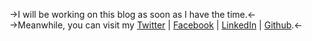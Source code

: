 ->I will be working on this blog as soon as I have the time.<-  
->Meanwhile, you can visit my [Twitter](https://twitter.com/mamerzouk) | [Facebook](https://facebook.com/mamerzouk) | [LinkedIn](https://linkedin.com/in/mohamed-amine-merzouk) | [Github](https://github.com/mamerzouk).<-
